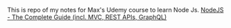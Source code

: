 This is repo of my notes for Max's Udemy course to learn Node Js. [NodeJS - The Complete Guide (incl. MVC, REST APIs, GraphQL)](https://www.udemy.com/course/nodejs-the-complete-guide/learn/lecture/11738854#overview)
